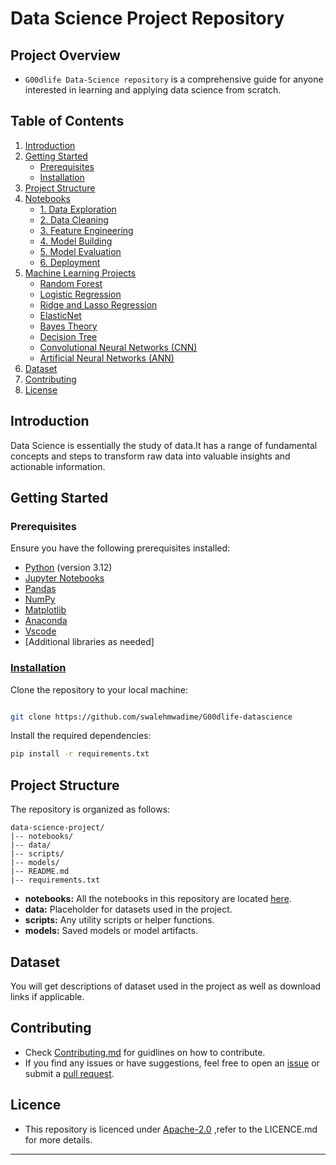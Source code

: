 
# Data Science Project Repository

## Project Overview

- `G00dlife Data-Science repository` is a comprehensive guide for anyone interested in learning and applying data science from scratch.
## Table of Contents

1. [Introduction](#introduction)
2. [Getting Started](#getting-started)
   - [Prerequisites](#prerequisites)
   - [Installation](#installation)
3. [Project Structure](#project-structure)
4. [Notebooks](#notebooks)
   - [1. Data Exploration](#1-data-exploration)
   - [2. Data Cleaning](#2-data-cleaning)
   - [3. Feature Engineering](#3-feature-engineering)
   - [4. Model Building](#4-model-building)
   - [5. Model Evaluation](#5-model-evaluation)
   - [6. Deployment](#6-deployment)
5. [Machine Learning Projects](#machine-learning-projects)
   - [Random Forest](https://colab.research.google.com/drive/1E6SUVg0U7JzkikkXCPIlSVaSuG_Ma1iL#scrollTo=n4JCAoOGYOkh)
   - [Logistic Regression](https://colab.research.google.com/drive/1eZP7a6Ss1m9yAcpXjqYbclJ1qX34zpaN#scrollTo=0AiNqv2LrSKU)
   - [Ridge and Lasso Regression](#ridge-and-lasso-regression)
   - [ElasticNet](#elasticnet)
   - [Bayes Theory](https://colab.research.google.com/drive/1ePDoO5bz1TSkbC6r5f4xjivqTV0xLI2O#scrollTo=0dSMlEx3KoL4)
   - [Decision Tree](https://colab.research.google.com/drive/1b6QTAaPerHGlT1NC4uV4v7w3I2bA0kgo#scrollTo=cf7bKZIZIXVA)
   - [Convolutional Neural Networks (CNN)](https://colab.research.google.com/drive/11oTKn-_DsMX5716Esg9wMTO4Mkr5l6Su#scrollTo=DyJ2w63lXWQX)
   - [Artificial Neural Networks (ANN)](#artificial-neural-networks-ann)
6. [Dataset](#dataset)
7. [Contributing](#contributing)
8. [License](#license)

## Introduction 
Data Science is essentially the study of data.It has a range of fundamental concepts and steps to transform raw data into valuable insights and actionable information.
## Getting Started

### Prerequisites

Ensure you have the following prerequisites installed:

- [Python](https://www.python.org/) (version 3.12)
- [Jupyter Notebooks](https://jupyter.org/)
- [Pandas](https://pandas.pydata.org/)
- [NumPy](https://numpy.org/)
- [Matplotlib](https://matplotlib.org/)
- [Anaconda](https://www.anaconda.com/download)
- [Vscode](https://code.visualstudio.com/download)
- [Additional libraries as needed]

### [Installation](https://github.com/swalehmwadime/G00dlife-datascience/blob/main/Contributing.md)

Clone the repository to your local machine:

```bash

git clone https://github.com/swalehmwadime/G00dlife-datascience

```

Install the required dependencies:

```bash
pip install -r requirements.txt
```

## Project Structure

The repository is organized as follows:

```
data-science-project/
|-- notebooks/
|-- data/
|-- scripts/
|-- models/
|-- README.md
|-- requirements.txt
```

- **notebooks:** All the notebooks in this repository are located [here](https://github.com/swalehmwadime/G00dlife-datascience/blob/main/Notebook_links.md).
- **data:** Placeholder for datasets used in the project.
- **scripts:** Any utility scripts or helper functions.
- **models:** Saved models or model artifacts.

  

## Dataset

You will get descriptions of dataset used in the project as well as download links if applicable.

## Contributing
- Check [Contributing.md](https://github.com/swalehmwadime/G00dlife-datascience/blob/main/Contributing.md) for guidlines on how to contribute.<br>
- If you find any issues or have suggestions, feel free to open an [issue](https://github.com/swalehmwadime/G00dlife-datascience/issues) 
or submit a [pull request](https://github.com/swalehmwadime/G00dlife-datascience/pulls). <br>


## Licence 
- This repository is licenced under [Apache-2.0](https://github.com/swalehmwadime/G00dlife-datascience/blob/main/LICENSE) ,refer to the LICENCE.md for more details.
---
